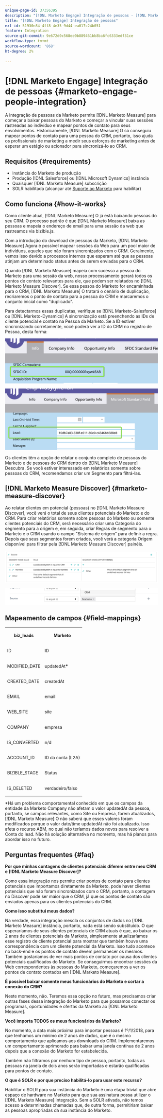 ```yaml
---
unique-page-id: 37356395
description: "[!DNL Marketo Engage] Integração de pessoas - [!DNL Marketo Measure]"
title: "[!DNL Marketo Engage] Integração de pessoas"
exl-id: 51930e84-4ff8-4e35-9d44-ea017c24b051
feature: Integration
source-git-commit: 9e672d0c568ee0b889461bb8ba6fc6333edf31ce
workflow-type: tm+mt
source-wordcount: '868'
ht-degree: 2%

---
```


# [!DNL Marketo Engage] Integração de pessoas {#marketo-engage-people-integration}

A integração de pessoas da Marketo permite [!DNL Marketo Measure] para começar a baixar pessoas do Marketo e começar a vincular suas sessões rastreadas ao indivíduo e mapear pontos de contato para seus envolvimentos. Historicamente, [!DNL Marketo Measure] O só conseguiu mapear pontos de contato para uma pessoa do CRM, portanto, isso ajuda os profissionais de marketing a medir seus esforços de marketing antes de esperar um estágio ou acionador para sincronizá-lo ao CRM.

## Requisitos {#requirements}

* Instância do Marketo de produção
* Produção [!DNL Salesforce] ou [!DNL Microsoft Dynamics] instância
* Quaisquer [!DNL Marketo Measure] subscrição
* SOLR habilitada (alcançar até [Suporte ao Marketo](https://nation.marketo.com/t5/Support/ct-p/Support) para habilitar)

## Como funciona {#how-it-works}

Como cliente atual, [!DNL Marketo Measure] O já está baixando pessoas do seu CRM. O processo padrão é que [!DNL Marketo Measure] baixa as pessoas e mapeia o endereço de email para uma sessão da web que rastreamos via bizible.js.

Com a introdução do download de pessoas da Marketo, [!DNL Marketo Measure] Agora é possível mapear sessões da Web para um pool maior de indivíduos, aqueles que não foram sincronizados com o CRM. Geralmente, vemos isso devido a processos internos que esperam até que as pessoas atinjam um determinado status antes de serem enviadas para o CRM.

Quando [!DNL Marketo Measure] mapeia com sucesso a pessoa do Marketo para uma sessão da web, nosso processamento gerará todos os pontos de contato relevantes para ele, que podem ser relatados no [!DNL Marketo Measure Discover]. Se essa pessoa do Marketo for encaminhada para o CRM, [!DNL Marketo Measure] O tratará o cenário de duplicação, recriaremos o ponto de contato para a pessoa do CRM e marcaremos o conjunto inicial como &quot;duplicado&quot;.

Para detectarmos essas duplicatas, verifique se [!DNL Marketo-Salesforce] ou [!DNL Marketo-Dynamics] A sincronização está preenchendo as IDs de cliente potencial e contato na Pessoa da Marketo. Se a ID estiver sincronizando corretamente, você poderá ver a ID do CRM no registro de Pessoa, desta forma:

![](assets/5a.png)

![](assets/5b.png)

Os clientes têm a opção de relatar o conjunto completo de pessoas do Marketo e de pessoas do CRM dentro do [!DNL Marketo Measure] Descubra. Se você estiver interessado em relatórios somente sobre pessoas do CRM, recomendamos criar um Segmento para filtrá-las.

## [!DNL Marketo Measure Discover] {#marketo-measure-discover}

Ao relatar clientes em potencial (pessoas) no [!DNL Marketo Measure Discover], você verá o total de seus clientes potenciais do Marketo e do CRM. Para criar relatórios somente sobre pessoas do Marketo ou somente clientes potenciais do CRM, será necessário criar uma Categoria do segmento para a origem e, em seguida, criar Regras de segmento para o Marketo e o CRM usando o campo &quot;Sistema de origem&quot; para definir a regra. Depois que seus segmentos forem criados, você verá a categoria Origem disponível para filtrar pela [!DNL Marketo Measure Discover] painéis.

![](assets/bizible-discover-1.png)

![](assets/bizible-discover-2.png)

## Mapeamento de campos {#field-mappings}

<table> 
 <colgroup> 
  <col> 
  <col> 
 </colgroup> 
 <tbody> 
  <tr> 
   <th><p><strong>biz_leads</strong></p></th> 
   <th><p><strong>Marketo</strong></p></th> 
  </tr> 
  <tr> 
   <td><p>ID</p></td> 
   <td><p>ID</p></td> 
  </tr> 
  <tr> 
   <td><p>MODIFIED_DATE</p></td> 
   <td><p>updatedAt<strong>*</strong></p></td> 
  </tr> 
  <tr> 
   <td><p>CREATED_DATE</p></td> 
   <td><p>createdAt</p></td> 
  </tr> 
  <tr> 
   <td><p>EMAIL</p></td> 
   <td><p>email</p></td> 
  </tr> 
  <tr> 
   <td><p>WEB_SITE</p></td> 
   <td><p>site</p></td> 
  </tr> 
  <tr> 
   <td><p>COMPANY</p></td> 
   <td><p>empresa</p></td> 
  </tr> 
  <tr> 
   <td><p>IS_CONVERTED</p></td> 
   <td><p>n/d</p></td> 
  </tr> 
  <tr> 
   <td><p>ACCOUNT_ID</p></td> 
   <td><p>ID da conta (L2A)</p></td> 
  </tr> 
  <tr> 
   <td><p>BIZIBLE_STAGE</p></td> 
   <td><p>Status</p></td> 
  </tr> 
  <tr> 
   <td><p>IS_DELETED</p></td> 
   <td><p>verdadeiro/falso</p></td> 
  </tr> 
 </tbody> 
</table>

*Há um problema comportamental conhecido em que os campos da entidade da Marketo Company não afetam o valor updatedAt da pessoa, portanto, se campos relevantes, como Site ou Empresa, forem atualizados, [!DNL Marketo Measure] O não saberá que esses valores foram modificados porque o valor date/time updatedAt não foi atualizado. Isso afeta o recurso ABM, no qual não teríamos dados novos para resolver a Conta do lead. Não há solução alternativa no momento, mas há planos para abordar isso no futuro.

## Perguntas frequentes {#faq}

**Por que minhas contagens de clientes potenciais diferem entre meu CRM e [!DNL Marketo Measure Discover]?**

Como essa integração nos permite criar pontos de contato para clientes potenciais que importamos diretamente da Marketo, pode haver clientes potenciais que não foram sincronizados com o CRM, portanto, a contagem no Discover pode ser maior que o CRM, já que os pontos de contato são enviados apenas para os clientes potenciais do CRM.

**Como isso substitui meus dados?**

Na verdade, essa integração mescla os conjuntos de dados no [!DNL Marketo Measure] instância, portanto, nada está sendo substituído. O que esperaríamos de seus clientes potenciais de CRM atuais é que, ao baixar os 2 anos de clientes potenciais da Marketo, simplesmente atualizaríamos esse registro de cliente potencial para mostrar que também houve uma correspondência com um cliente potencial da Marketo. Isso tudo acontece no back-end e os pontos de contato devem permanecer os mesmos. Também gostaríamos de ver mais pontos de contato por causa dos clientes potenciais qualificados do Marketo. Se conseguirmos encontrar sessões da Web correspondentes às pessoas do Marketo, começaremos a ver os pontos de contato contados em [!DNL Marketo Measure].

**É possível baixar somente meus funcionários do Marketo e cortar a conexão do CRM?**

Neste momento, não. Teremos essa opção no futuro, mas precisamos criar outras fases dessa integração do Marketo para que possamos conectar os programas, oportunidades e ofertas da Marketo ao [!DNL Marketo Measure].

**Você importa TODOS os meus funcionários da Marketo?**

No momento, a data mais próxima para importar pessoas é 1º/1/2018, para que tenhamos um mínimo de 2 anos de dados, que é o mesmo comportamento que aplicamos aos downloads do CRM. Implementaremos um comportamento aprimorado para baixar uma janela contínua de 2 anos depois que a conexão do Marketo for estabelecida.

Também não filtramos por nenhum tipo de pessoa, portanto, todas as pessoas na janela de dois anos serão importadas e estarão qualificadas para pontos de contato.

**O que é SOLR e por que preciso habilitá-lo para usar este recurso?**

Habilitar o SOLR para sua instância do Marketo é uma etapa trivial que abre espaço de hardware no Marketo para que sua assinatura possa utilizar o [!DNL Marketo Measure] integração. Sem a SOLR ativada, não temos acesso a determinadas chamadas que, de outra forma, permitiriam baixar as pessoas apropriadas da sua instância do Marketo.

